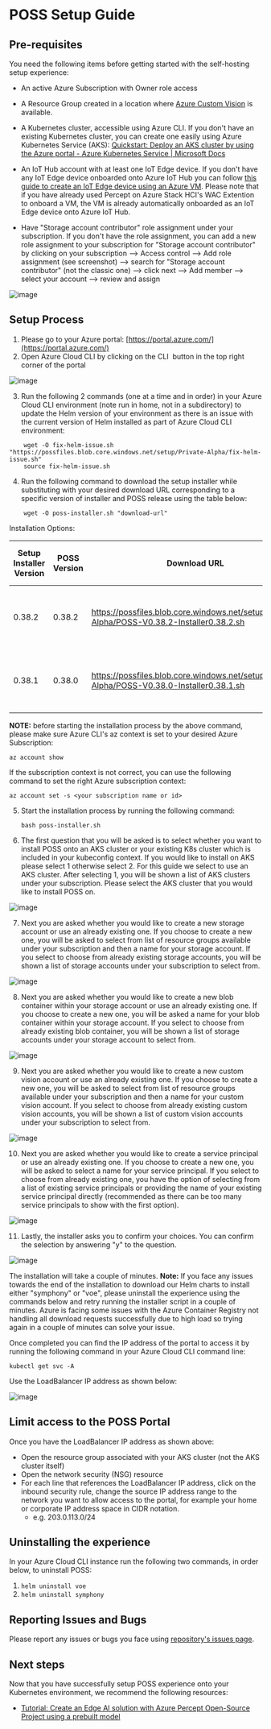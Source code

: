# POSS Setup Guide
## Pre-requisites
You need the following items before getting started with the self-hosting setup experience:
- An active Azure Subscription with Owner role access 
- A Resource Group created in a location where [Azure Custom Vision](https://azure.microsoft.com/en-us/global-infrastructure/services/?products=cognitive-services&regions=all) is available.
- A Kubernetes cluster, accessible using Azure CLI. If you don't have an existing Kubernetes cluster, you can create one easily using Azure Kubernetes Service (AKS): [Quickstart: Deploy an AKS cluster by using the Azure portal - Azure Kubernetes Service | Microsoft Docs](https://docs.microsoft.com/en-us/azure/aks/learn/quick-kubernetes-deploy-portal?tabs=azure-cli)
- An IoT Hub account with at least one IoT Edge device. If you don't have any IoT Edge device onboarded onto Azure IoT Hub you can follow [this guide to create an IoT Edge device using an Azure VM](CreateIoTEdgeDevice.md). Please note that if you have already used Percept on Azure Stack HCI's WAC Extention to onboard a VM, the VM is already automatically onboarded as an IoT Edge device onto Azure IoT Hub. 


- Have "Storage account contributor" role assignment under your subscription. If you don't have the role assignment, you can add a new role assignment to your subscription for "Storage account contributor" by clicking on your subscription --> Access control --> Add role assignment (see screenshot) --> search for "Storage account contributor" (not the classic one) --> click next --> Add member --> select your account --> review and assign

![image](https://user-images.githubusercontent.com/10191339/186480363-7eb2a5fa-66e0-49f5-a4c6-7b9fc0caee9b.png)

## Setup Process
1. Please go to your Azure portal: [https://portal.azure.com/](https://portal.azure.com/)
2. Open Azure Cloud CLI by clicking on the CLI  button in the top right corner of the portal

![image](https://user-images.githubusercontent.com/10191339/186480918-c366a912-c036-4ee7-ada8-d7ca4ad4d054.png)

3. Run the following 2 commands (one at a time and in order) in your Azure Cloud CLI environment (note run in home, not in a subdirectory) to update the Helm version of your environment as there is an issue with the current version of Helm installed as part of Azure Cloud CLI environment:

```
    wget -O fix-helm-issue.sh "https://possfiles.blob.core.windows.net/setup/Private-Alpha/fix-helm-issue.sh"
    source fix-helm-issue.sh
```

4. Run the following command to download the setup installer while substituting <download-url> with your desired download URL corresponding to a specific version of installer and POSS release using the table below:

```
    wget -O poss-installer.sh "download-url"
```
Installation Options:


|Setup Installer Version	|POSS Version	|Download URL	|Supported Accelerators for Edge Workloads	|Released Date|
|---------------------------|---------------|---------------|-------------------------------------------|-------------|
|0.38.2	|0.38.2 |https://possfiles.blob.core.windows.net/setup/Private-Alpha/POSS-V0.38.2-Installer0.38.2.sh	|Nvidia dGPU (e.g. T4, A2, etc), Nvidia Jetson (e.g. Orin), x64 CPU	|09/02/2022 |
|0.38.1	|0.38.0 |https://possfiles.blob.core.windows.net/setup/Private-Alpha/POSS-V0.38.0-Installer0.38.1.sh	|Nvidia dGPU (e.g. T4, A2, etc), Nvidia Jetson (e.g. Orin), x64 CPU	|08/30/2022 |
 
    
**NOTE:** before starting the installation process by the above command, please make sure Azure CLI's az context is set to your desired Azure Subscription: 
    
    az account show

If the subscription context is not correct, you can use the following command to set the right Azure subscription context: 
    
    az account set -s <your subscription name or id>

5. Start the installation process by running the following command:

    `bash poss-installer.sh`

6. The first question that you will be asked is to select whether you want to install POSS onto an AKS cluster or your existing K8s cluster which is included in your kubeconfig context. If you would like to install on AKS please select 1 otherwise select 2. For this guide we select to use an AKS cluster. After selecting 1, you will be shown a list of AKS clusters under your subscription. Please select the AKS cluster that you would like to install POSS on.

![image](https://user-images.githubusercontent.com/10191339/186487409-c325c76c-0771-409c-9c4a-4babb666d9de.png)
    
7. Next you are asked whether you would like to create a new storage account or use an already existing one. If you choose to create a new one, you will be asked to select from list of resource groups available under your subscription and then a name for your storage account. If you select to choose from already existing storage accounts, you will be shown a list of storage accounts under your subscription to select from.

![image](https://user-images.githubusercontent.com/10191339/186487829-cda5b6db-85c2-49af-9c3f-0f97cef4b019.png)

8. Next you are asked whether you would like to create a new blob container within your storage account or use an already existing one. If you choose to create a new one, you will be asked a name for your blob container within your storage account. If you select to choose from already existing blob container, you will be shown a list of storage accounts under your storage account to select from.

![image](https://user-images.githubusercontent.com/10191339/186488033-4bd85dfc-550e-4320-b242-30013828aefe.png)

9. Next you are asked whether you would like to create a new custom vision account or use an already existing one. If you choose to create a new one, you will be asked to select from list of resource groups available under your subscription and then a name for your custom vision account. If you select to choose from already existing custom vision accounts, you will be shown a list of custom vision accounts under your subscription to select from.

![image](https://user-images.githubusercontent.com/10191339/186488323-da75715d-9128-4bff-821e-d88547abc77c.png)

10. Next you are asked whether you would like to create a service principal or use an already existing one. If you choose to create a new one, you will be asked to select a name for your service principal. If you select to choose from already existing one, you have the option of selecting from a list of existing service principals or providing the name of your existing service principal directly (recommended as there can be too many service principals to show with the first option).

 ![image](https://user-images.githubusercontent.com/10191339/186488469-ff1ae26e-2674-482e-a2f8-0717860fdad2.png)

11. Lastly, the installer asks you to confirm your choices. You can confirm the selection by answering "y" to the question.

![image](https://user-images.githubusercontent.com/10191339/186488549-4c74bbc5-4f49-4bb7-a103-18e6452adfca.png)


The installation will take a couple of minutes. **Note:** If you face any issues towards the end of the installation to download our Helm charts to install either "symphony" or "voe", please uninstall the experience using the commands below and retry running the installer script in a couple of minutes. Azure is facing some issues with the Azure Container Registry not handling all download requests successfully due to high load so trying again in a couple of minutes can solve your issue.  
    
Once completed you can find the IP address of the portal to access it by running the following command in your Azure Cloud CLI command line: 

``kubectl get svc -A``

Use the LoadBalancer IP address as shown below:

![image](https://user-images.githubusercontent.com/10191339/186488705-03d3af9b-4536-4575-afe8-978b8a692a73.png)

## Limit access to the POSS Portal
Once you have the LoadBalancer IP address as shown above:
- Open the resource group associated with your AKS cluster (not the AKS cluster itself)
- Open the network security (NSG) resource
- For each line that references the LoadBalancer IP address, click on the inbound security rule, change the source IP address range to the network you want to allow access to the portal, for example your home or corporate IP address space in CIDR notation.
    - e.g. 203.0.113.0/24

## Uninstalling the experience
In your Azure Cloud CLI instance run the following two commands, in order below, to uninstall POSS:
1. `helm uninstall voe`
2. `helm uninstall symphony`

    
## Reporting Issues and Bugs
Please report any issues or bugs you face using [repository's issues page](https://github.com/Azure/perceptoss/issues).

## Next steps

Now that you have successfully setup POSS experience onto your Kubernetes environment, we recommend the following resources:

-   [Tutorial: Create an Edge AI solution with Azure Percept Open-Source Project using a prebuilt model](Tutorial-Create-an-Edge-AI-solution-with-Azure-Percept-Open-Source-Project.md)
